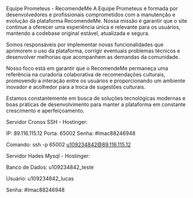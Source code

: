 Equipe Prometeus - RecomendeMe
A Equipe Prometeus é formada por desenvolvedores e profissionais comprometidos com a manutenção e evolução da plataforma RecomendeMe. Nossa missão é garantir que o site continue a oferecer uma experiência única e relevante para os usuários, mantendo a codebase original estável, atualizada e segura.

Somos responsáveis por implementar novas funcionalidades que aprimorem o uso da plataforma, corrigir eventuais problemas técnicos e desenvolver melhorias que acompanhem as demandas da comunidade.

Nosso foco está em garantir que o RecomendeMe permaneça uma referência na curadoria colaborativa de recomendações culturais, promovendo a interação entre os usuários e proporcionando um ambiente inovador e acolhedor para a troca de sugestões culturais.

Estamos constantemente em busca de soluções tecnológicas modernas e boas práticas de desenvolvimento para manter a plataforma em constante crescimento e aperfeiçoamento.

Servidor Cronos SSH - Hostinger:

IP: 89.116.115.12
Porta: 65002
Senha: #Imac88246948

Comando:
ssh -p 65002 u109234842@89.116.115.12

Servidor Hades Mysql - Hostinger:

Banco de Dados: u109234842_teste

Usuário: u109234842_lucas	

Senha: #Imac88246948
